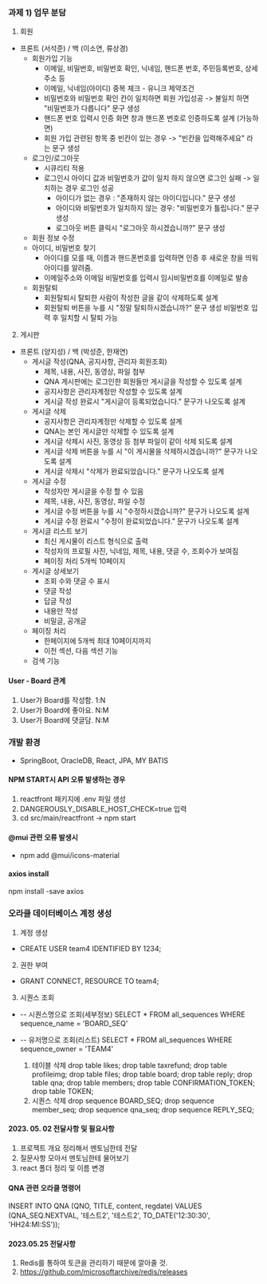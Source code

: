 ### 과제 1) 업무 분담
1. 회원
- 프론트 (서석준) / 백 (이소연, 류상경)
  - 회원가입 기능
    - 이메일, 비밀번호, 비밀번호 확인, 닉네임, 핸드폰 번호, 주민등록번호, 상세 주소 등
    - 이메일, 닉네임(아이디) 중복 체크 - 유니크 제약조건
    - 비밀번호와 비밀번호 확인 칸이 일치하면 회원 가입성공 -> 불일치 하면 "비밀번호가 다릅니다" 문구 생성
    - 핸드폰 번호 입력시 인증 화면 창과 핸드폰 번호로 인증하도록 설계 (가능하면)
    - 회원 가입 관련된 항목 중 빈칸이 있는 경우 -> "빈칸을 입력해주세요" 라는 문구 생성
  - 로그인/로그아웃
    - 시큐리티 적용
    - 로그인시 아이디 값과 비밀번호가 값이 일치 하지 않으면 로그인 실패 -> 일치하는 경우 로그인 성공
      - 아이디가 없는 경우 : "존재하지 않는 아이디입니다." 문구 생성
      - 아이디와 비밀번호가 일치하지 않는 경우: "비밀번호가 틀립니다." 문구 생성
      - 로그아웃 버튼 클릭시 "로그아웃 하시겠습니까?" 문구 생성
  - 회원 정보 수정
  - 아이디, 비밀번호 찾기
    - 아이디를 모를 때, 이름과 핸드폰번호를 입력하면 인증 후 새로운 창을 띄워 아이디를 알려줌. 
    - 이메일주소와 이메일 비밀번호를 입력시 임시비밀번호를 이메일로 발송 
  - 회원탈퇴
    - 회원탈퇴시 탈퇴한 사람이 작성한 글을 같이 삭제하도록 설계
    - 회원탈퇴 버튼을 누를 시 "정말 탈퇴하시겠습니까?" 문구 생성 비밀번호 입력 후 일치할 시 탈퇴 가능

2. 게시판
- 프론트 (양지성) / 백 (박성준, 한재연)
    - 게시글 작성(QNA, 공지사항, 관리자 회원조회)
      - 제목, 내용, 사진, 동영상, 파일 첨부
      - QNA 게시판에는 로그인한 회원들만 게시글을 작성할 수 있도록 설계
      - 공지사항은 관리자계정만 작성할 수 있도록 설계
      - 게시글 작성 완료시 "게시글이 등록되었습니다." 문구가 나오도록 설계
    - 게시글 삭제
      - 공지사항은 관리자계정만 삭제할 수 있도록 설계
      - QNA는 본인 게시글만 삭제할 수 있도록 설계
      - 게시글 삭제시 사진, 동영상 등 첨부 파일이 같이 삭제 되도록 설계
      - 게시글 삭제 버튼을 누를 시 "이 게시물을 삭제하시겠습니까?" 문구가 나오도록 설계
      - 게시글 삭제시 "삭제가 완료되었습니다." 문구가 나오도록 설계
    - 게시글 수정
      - 작성자만 게시글을 수정 할 수 있음
      - 제목, 내용, 사진, 동영상, 파일 수정
      - 게시글 수정 버튼을 누를 시 "수정하시겠습니까?" 문구가 나오도록 설계
      - 게시글 수정 완료시 "수정이 완료되었습니다." 문구가 나오도록 설계
    - 게시글 리스트 보기
      - 최신 게시물이 리스트 형식으로 출력
      - 작성자의 프로필 사진, 닉네임, 제목, 내용, 댓글 수, 조회수가 보여짐
      - 페이징 처리 5개씩 10페이지
    - 게시글 상세보기
      - 조회 수와 댓글 수 표시
      - 댓글 작성
      - 답글 작성
      - 내용만 작성
      - 비밀글, 공개글
    - 페이징 처리
      - 한페이지에 5개씩 최대 10페이지까지
      - 이전 섹션, 다음 섹션 기능
    - 검색 기능

#### User - Board 관계
  1. User가 Board를 작성함.  1:N
  2. User가 Board에 좋아요.  N:M
  3. User가 Board에 댓글담.  N:M

### 개발 환경
- SpringBoot, OracleDB, React, JPA, MY BATIS

#### NPM START시 API 오류 발생하는 경우
1. reactfront 패키지에 .env 파일 생성
2. DANGEROUSLY_DISABLE_HOST_CHECK=true 입력
3. cd src/main/reactfront -> npm start 

#### @mui 관련 오류 발생시 
- npm add @mui/icons-material
#### axios install
npm install -save axios

### 오라클 데이터베이스 계정 생성
1. 계정 생성  
- CREATE USER team4 IDENTIFIED BY 1234;
2. 권한 부여
- GRANT CONNECT, RESOURCE TO team4;
3. 시퀀스 조회
- -- 시퀀스명으로 조회(세부정보)
   SELECT * FROM all_sequences
   WHERE sequence_name = 'BOARD_SEQ'

- -- 유저명으로 조회(리스트)
SELECT * FROM all_sequences
WHERE sequence_owner = 'TEAM4'

  1. 테이블 삭제
     drop table likes;
     drop table taxrefund;
     drop table profileimg;
     drop table files;
     drop table board;
     drop table reply;
     drop table qna;
     drop table members;
     drop table CONFIRMATION_TOKEN;
     drop table TOKEN;
  2. 시퀀스 삭제
     drop sequence BOARD_SEQ;
     drop sequence member_seq;
     drop sequence qna_seq;
     drop sequence REPLY_SEQ;

#### 2023. 05. 02 전달사항 및 필요사항
1. 프로젝트 개요 정리해서 멘토님한테 전달
2. 질문사항 모아서 멘토님한테 물어보기
3. react 폴더 정리 및 이름 변경

#### QNA 관련 오라클 명령어
INSERT INTO QNA (QNO, TITLE, content, regdate) VALUES (QNA_SEQ.NEXTVAL, '테스트2', '테스트2', TO_DATE('12:30:30', 'HH24:MI:SS'));

#### 2023.05.25 전달사항
1. Redis를 통하여 토큰을 관리하기 때문에 깔아줄 것.
2. https://github.com/microsoftarchive/redis/releases

